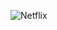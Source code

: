 ![Netflix](https://github.com/mansipandyaa29/Tableau-Dashboards/assets/37405707/1eb0f615-ef6a-4043-93b7-61cc124f1355)
